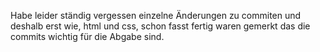 Habe leider ständig vergessen einzelne Änderungen zu commiten und deshalb erst wie, html und css, schon fasst fertig waren gemerkt das die commits wichtig für die Abgabe sind.
